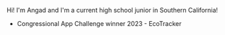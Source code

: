 Hi! I'm Angad and I'm a current high school junior in Southern California!

- Congressional App Challenge winner 2023 - EcoTracker
<!---
angadsbatra1/angadsbatra1 is a ✨ special ✨ repository because its `README.md` (this file) appears on your GitHub profile.
You can click the Preview link to take a look at your changes.
--->
